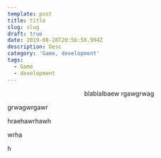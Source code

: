 ```yaml
---
template: post
title: title
slug: slug
draft: true
date: 2019-08-28T20:56:58.994Z
description: Desc
category: 'Game, development'
tags:
  - Game
  - development
---
```

<center>blablalbaew rgawgrwag</center>

grwagwrgawr

hraehawrhawh



wrha

h
